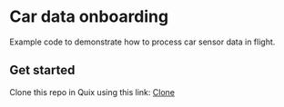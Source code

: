 # Car data onboarding
Example code to demonstrate how to process car sensor data in flight.

## Get started
Clone this repo in Quix using this link: [Clone](https://portal.platform.quix.io/self-sign-up?projectName=Onboarding&httpsUrl=https://github.com/quixio/onboarding&branchName=main) 
